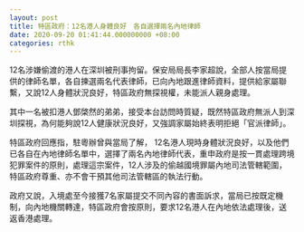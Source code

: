 ```yaml
---
layout: post
title: 特區政府：12名港人身體良好　各自選擇兩名內地律師
date: 2020-09-20 01:41:44.000000000 +08:00
categories: rthk
---
```


12名涉嫌偷渡的港人在深圳被刑事拘留。保安局局長李家超說，全部人按當局提供的律師名單，各自揀選兩名代表律師，已向內地跟進律師資料，提供給家屬聯繫，又說12人身體狀況良好，特區政府無探視權，未能派人親身處理。

其中一名被扣港人鄧棨然的弟弟，接受本台訪問時質疑，既然特區政府無派人到深圳探視，為何能夠說12人健康狀況良好，又強調家屬始終表明拒絕「官派律師」。

特區政府回應指，駐粵辦曾與當局了解， 12名港人現時身體狀況良好，以及他們已各自在內地律師名單中，選擇了兩名內地律師代表，重申政府是按一貫處理跨境犯罪案件的原則，處理這宗案件，12人涉及的偷越國境罪屬內地司法管轄範圍，特區政府尊重、亦不會干預其他司法管轄區的執法行動。

政府又說，入境處至今接獲7名家屬提交不同內容的書面訴求，當局已按既定機制，向內地機關轉達，特區政府會按原則，要求12名港人在內地依法處理後，送返香港處理。
